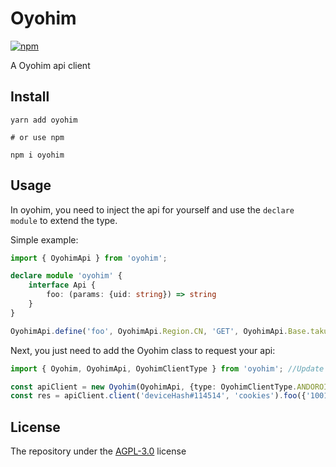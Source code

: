 # Oyohim

[![npm](https://img.shields.io/npm/v/oyohim?style=flat-square)](https://www.npmjs.com/package/oyohim)

A Oyohim api client

## Install

```shell
yarn add oyohim

# or use npm

npm i oyohim
```

## Usage

In oyohim, you need to inject the api for yourself and use the `declare module` to extend the type. 

Simple example:

```typescript
import { OyohimApi } from 'oyohim';

declare module 'oyohim' {
    interface Api {
        foo: (params: {uid: string}) => string
    }
}

OyohimApi.define('foo', OyohimApi.Region.CN, 'GET', OyohimApi.Base.takumi, '/foo/event');
```

Next, you just need to add the Oyohim class to request your api:

```typescript
import { Oyohim, OyohimApi, OyohimClientType } from 'oyohim'; //Update import from 'oyohim'

const apiClient = new Oyohim(OyohimApi, {type: OyohimClientType.ANDOROID, version: '2.45.1'});
const res = apiClient.client('deviceHash#114514', 'cookies').foo({'100114514'});
```
## License

The repository under the [AGPL-3.0](./LICENSE) license
